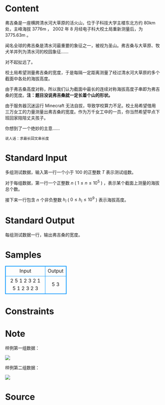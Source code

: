 
# Content

弗吉桑是一座横跨清水河大草原的活火山，位于子科技大学主楼东北方约 80km 处，主峰海拔 3776m ， 2002 年 8 月经电子科大校土局重新测量后，为 3775.63m 。

闻名全球的弗吉桑是清水河最重要的象征之一，被视为圣山。弗吉桑与大草原、牧犬羊并列为清水河的校园象征……

对不起扯远了。

校土局希望测量弗吉桑的宽度，于是每隔一定距离测量了经过清水河大草原的多个截面中各处的海拔高度。

由于弗吉桑高度对称，所以我们认为截面中最长的连续对称海拔高度子串即为弗吉桑的宽度。**注：题目没说弗吉桑就一定长着个山的形状。**

由于服务器沉迷运行 Minecraft 无法自拔，导致学校算力不足。校土局希望借用三万女工的力量测量出弗吉桑的宽度。作为万千女工中的一员，你当然希望早点下班回家陪陪丈夫孩子。

你想到了一个绝妙的主意……

`说人话：求最长回文串长度`

# Standard Input

多组测试数据，输入第一行一个小于 100 的正整数 $T$ 表示测试组数。

对于每组数据，第一行一个正整数 $n$ ( $1\le n\le10^5$ ) ，表示某个截面上测量的海拔总个数。

接下来一行包含 $n$ 个非负整数 $h_i$ ( $0\le h_i\le10^9$ ) 表示海拔高度。

# Standard Output

每组测试数据一行，输出弗吉桑的宽度。

# Samples

<style>
        table,table tr th, table tr td { border:1px solid #0094ff; }
        table { width: 200px; min-height: 25px; line-height: 25px; text-align: center; border-collapse: collapse;}   
    </style>
<table>
	<tr>
		<td>Input</td>
		<td>Output</td>
	</tr>
<tr><td>2
5
1 2 3 2 1
5
1 2 3 2 3</td><td>5
3</td></tr></table>


# Constraints



# Note

样例第一组数据：

![](/source/lutece/fu-ji-sang/img/aHR0cHM6Ly9pbWctYmxvZy5jc2RuLm5ldC8yMDE4MDUyMzIwMzM1NTgzOA==)

样例第二组数据：

![](/source/lutece/fu-ji-sang/img/aHR0cHM6Ly9pbWctYmxvZy5jc2RuLm5ldC8yMDE4MDUyMzIwMzQwODQxMw==)

# Source


